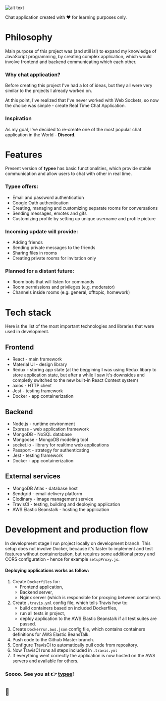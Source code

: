 ![alt text][logo]

Chat application created with :heart: for learning purposes only.

# Philosophy

Main purpose of this project was (and still is!) to expand my knowledge of JavaScript programming, by creating complex application, which would involve frontend and backend communicating which each other.

### Why chat application?

<!-- Before creating this project I've had a lot of ideas beginning with Video Streaming Service, through Survey App, ending at Medical Appointment Organizer for local doctor's office. But they all were very similar to the projects I already worked on. -->

Before creating this project I've had a lot of ideas, but they all were very similar to the projects I already worked on.

At this point, I've realized that I've never worked with Web Sockets, so now the choice was simple - create Real Time Chat Application.

### Inspiration

As my goal, I've decided to re-create one of the most popular chat application in the World - **Discord**.
<!---I took a lot of inspiration from that app. The appearance of **typee** is very congenial to Discord's. I think it's modern, good looking and intuitive.-->

# Features

Present version of **typee** has basic functionalities, which provide stable communication and allow users to chat with other in real time. 

### Typee offers:

* Email and password authentication
* Google Oath authentication
* Creating, managing and customizing separate rooms for conversations
* Sending messages, emotes and gifs 
* Customizing profile by setting up unique username and profile picture

### Incoming update will provide:

* Adding friends
* Sending private messages to the friends
* Sharing files in rooms
* Creating private rooms for invitation only

### Planned for a distant future:

* Room bots that will listen for commands
* Room permissions and privileges (e.g. moderator)
* Channels inside rooms (e.g. general, offtopic, homework)

# Tech stack

Here is the list of the most important technologies and libraries that were used in development.

## Frontend

* React - main framework
* Material UI - design library 
* Redux - storing app state (at the beggining I was using Redux libary to store application state, but after a while I saw it's downsides and completly switched to the new built-in React Context system)
* axios - HTTP client
* Jest - testing framework
* Docker - app containerization

## Backend

* Node.js - runtime environment
* Express - web application framework
* MongoDB - NoSQL database
* Mongoose - MongoDB modeling tool
* socket.io - library for realtime web applications
* Passport - strategy for authenticating
* Jest - testing framework
* Docker - app containerization

## External services
* MongoDB Atlas - database host
* Sendgrid - email delivery platform
* Clodinary - image management service
* TravisCI - testing, building and deploying application
* AWS Elastic Beanstalk - hosting the application

# Development and production flow

In development stage I run project locally on development branch. This setup does not involve Docker, because it's faster to implement and test features without containerization, but requires some additional proxy and CORS configuration - hence for example ```setupProxy.js```.

#### Deploying applications works as follow:
1. Create ```Dockerfiles``` for:
    * Frontend application,
    * Backend server,
    * Nginx server (which is responsible for proxying between containers).
2. Create ```.travis.yml``` config file, which tells Travis how to:
    * build containers based on included Dockerfiles,
    * run all tests in project,
    * deploy application to the AWS Elastic Beanstalk if all test suites are passed.
3. Create ```Dockerrun.aws.json``` config file, which contains containers definitions for AWS Elastic BeansTalk.
4. Push code to the Github Master branch.
5. Configure TravisCI to automatically pull code from repository.
7. Now TravisCI runs all steps included in ```.travis.yml```
6. If everything went correctly the application is now hosted on the AWS servers and available for others.




### Soooo. See you at :point_right: [typee](typee.com)!
## :punch:

[logo]: https://i.imgur.com/1FxTQuN.png "Logo"